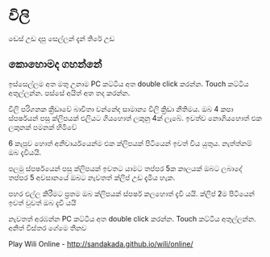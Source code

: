 විලි
====

ඩෙස් උඩ දාපු සෙල්ලන් දැන් තිරේ උඩ

කොහොමද ගහන්නේ
---------------------
ඉස්සෙල්ලම අත මතු උනාම PC කට්ටිය අත double click කරන්න. Touch කට්ටිය අතුල්ලන්න. පස්සේ අයිත් අත තද කරන්න.

විලි පරිගනක ක්‍රීඩාවේ බාවිතා වන්නේද සාමාන්‍ය විලි ක්‍රිඩා නීතිමය. ඔබ 4 කපා ස්පර්ෂයන් පසු ක්ලිපයක් එලියට ගියහොත් ලකුනු 4ක් ලැබේ. ඉවත්ව නොගියහොත් එක ලකුනක් පමනක් හිමිවේ

6 කැපුව හොත් අනිවාර්යයෙන්ම එක ක්ලිපයක් පිටියෙන් ඉවත් විය යුතුය. නැත්ත්නම් ඔබ දැවීයයි. 

පලමු ස්පර්ෂයෙන් පසු ක්ලිපයක් ඉවතට යාමට තප්පර 5ක කාලයක් ඔබට ලබාදේ තප්පර 5 අවසානයේ ඔබට නැවතත් ක්ලිප් උඩ දැමිය හැක.

පහර එල්ල කිරීමට ප්‍රතම ඔබ ක්ලිපයක් ස්පර්ෂ කලහොත් දැවී යයි.
ක්ලිප් 2ම පිටියෙන් ඉවත් වුවත් ඔබ දැවී යයි

නැවතත් අරඹන්න PC කට්ටිය අත double click කරන්න. Touch කට්ටිය අතුල්ලන්න.
අනිත් විස්තර ගේමෙ තීනව

Play Wili Online - http://sandakada.github.io/wili/online/
